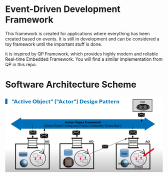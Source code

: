 # Event-Driven Development Framework

This framework is created for applications where everything has been created based on events. It is still in development and can be considered a toy framework until the important stuff is done.

it is inspired by QP Framework, which provides highly modern and reliable Real-time Embedded Framework. You will find a similar implementation from QP in this repo.

# Software Architecture Scheme



![plot](./img/software_architecture.png)






